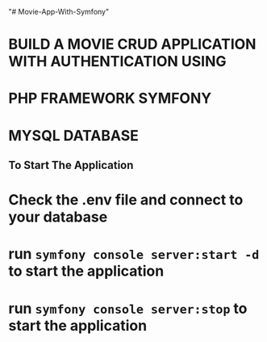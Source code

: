 "# Movie-App-With-Symfony" 

# BUILD A MOVIE CRUD APPLICATION WITH AUTHENTICATION USING 


# PHP FRAMEWORK SYMFONY

# MYSQL DATABASE


## To Start The Application 

# Check the .env file and connect to your database

# run ``symfony console server:start -d`` to start  the application

# run ``symfony console server:stop`` to start  the application